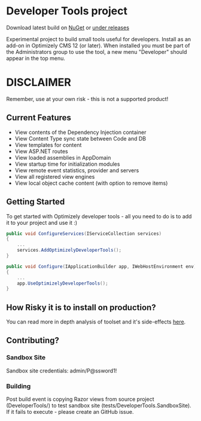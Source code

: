 Developer Tools project
==============

Download latest build on [NuGet](https://nuget.optimizely.com/package/?id=EPiServer.DeveloperTools) or [under releases](https://github.com/episerver/DeveloperTools/releases)

Experimental project to build small tools useful for developers. Install as an add-on in Optimizely CMS 12 (or later).
When installed you must be part of the Administrators group to use the tool, a new menu "Developer" should appear in the top menu.

# DISCLAIMER
Remember, use at your own risk - this is not a supported product!

## Current Features

* View contents of the Dependency Injection container 
* View Content Type sync state between Code and DB
* View templates for content
* View ASP.NET routes
* View loaded assemblies in AppDomain
* View startup time for initialization modules
* View remote event statistics, provider and servers
* View all registered view engines
* View local object cache content (with option to remove items)

## Getting Started

To get started with Optimizely developer tools - all you need to do is to add it to your project and use it :)

```csharp
public void ConfigureServices(IServiceCollection services)
{
    ...
    services.AddOptimizelyDeveloperTools();
}

public void Configure(IApplicationBuilder app, IWebHostEnvironment env)
{
    ...
    app.UseOptimizelyDeveloperTools();
}
```

## How Risky it is to install on production?
You can read more in depth analysis of toolset and it's side-effects [here](https://tech-fellow.eu/2019/02/14/how-risky-are-episerver-developertools-on-production-environment/).

## Contributing?

### Sandbox Site
Sandbox site credentials: admin/P@ssword1!

### Building
Post build event is copying Razor views from source project (DeveloperTools/) to test sandbox site (tests/DeveloperTools.SandboxSite).
If it fails to execute - please create an GitHub issue.

